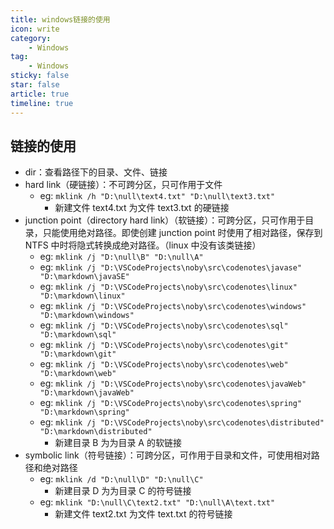 ```yaml
---
title: windows链接的使用
icon: write
category:
    - Windows
tag:
    - Windows
sticky: false
star: false
article: true
timeline: true
---
```


## 链接的使用

- dir：查看路径下的目录、文件、链接
- hard link（硬链接）：不可跨分区，只可作用于文件
    - eg: `mklink /h "D:\null\text4.txt" "D:\null\text3.txt"`
        - 新建文件 text4.txt 为文件 text3.txt 的硬链接
- junction point（directory hard link）（软链接）：可跨分区，只可作用于目录，只能使用绝对路径。即使创建 junction point 时使用了相对路径，保存到 NTFS 中时将隐式转换成绝对路径。（linux 中没有该类链接）
    - eg: `mklink /j "D:\null\B" "D:\null\A" `
    - eg: `mklink /j "D:\VSCodeProjects\noby\src\codenotes\javase" "D:\markdown\javaSE"`
    - eg: `mklink /j "D:\VSCodeProjects\noby\src\codenotes\linux" "D:\markdown\linux"`
    - eg: `mklink /j "D:\VSCodeProjects\noby\src\codenotes\windows" "D:\markdown\windows"`
    - eg: `mklink /j "D:\VSCodeProjects\noby\src\codenotes\sql" "D:\markdown\sql"`
    - eg: `mklink /j "D:\VSCodeProjects\noby\src\codenotes\git" "D:\markdown\git"`
    - eg: `mklink /j "D:\VSCodeProjects\noby\src\codenotes\web" "D:\markdown\web"`
    - eg: `mklink /j "D:\VSCodeProjects\noby\src\codenotes\javaWeb" "D:\markdown\javaWeb"`
    - eg: `mklink /j "D:\VSCodeProjects\noby\src\codenotes\spring" "D:\markdown\spring"`
    - eg: `mklink /j "D:\VSCodeProjects\noby\src\codenotes\distributed" "D:\markdown\distributed"`
        - 新建目录 B 为为目录 A 的软链接
- symbolic link（符号链接）：可跨分区，可作用于目录和文件，可使用相对路径和绝对路径
    - eg: `mklink /d "D:\null\D" "D:\null\C" `
        - 新建目录 D 为为目录 C 的符号链接
    - eg: `mklink "D:\null\C\text2.txt" "D:\null\A\text.txt" `
        - 新建文件 text2.txt 为文件 text.txt 的符号链接
